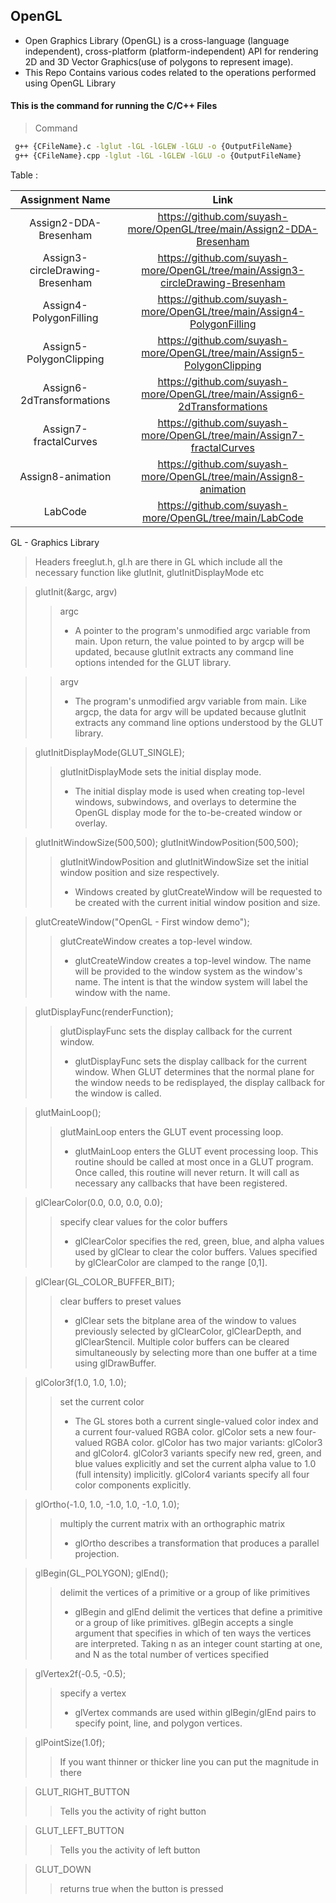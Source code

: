 ## OpenGL
- Open Graphics Library (OpenGL) is a cross-language (language independent), cross-platform (platform-independent) API for rendering 2D and 3D Vector Graphics(use of polygons to represent image). 
- This Repo Contains various codes related to the operations performed using OpenGL Library

####    This is the command for running the C/C++ Files
> Command
```sh
 g++ {CFileName}.c -lglut -lGL -lGLEW -lGLU -o {OutputFileName}
 g++ {CFileName}.cpp -lglut -lGL -lGLEW -lGLU -o {OutputFileName}
```

Table : 

|         Assignment Name         	|                                       Link                                      	|
|:-------------------------------:	|:-------------------------------------------------------------------------------:	|
|      Assign2-DDA-Bresenham      	|      https://github.com/suyash-more/OpenGL/tree/main/Assign2-DDA-Bresenham      	|
| Assign3-circleDrawing-Bresenham 	| https://github.com/suyash-more/OpenGL/tree/main/Assign3-circleDrawing-Bresenham 	|
|      Assign4-PolygonFilling     	|      https://github.com/suyash-more/OpenGL/tree/main/Assign4-PolygonFilling     	|
|     Assign5-PolygonClipping     	|     https://github.com/suyash-more/OpenGL/tree/main/Assign5-PolygonClipping     	|
|    Assign6-2dTransformations    	|    https://github.com/suyash-more/OpenGL/tree/main/Assign6-2dTransformations    	|
|      Assign7-fractalCurves      	|      https://github.com/suyash-more/OpenGL/tree/main/Assign7-fractalCurves      	|
|        Assign8-animation        	|        https://github.com/suyash-more/OpenGL/tree/main/Assign8-animation        	|
|             LabCode             	|             https://github.com/suyash-more/OpenGL/tree/main/LabCode             	|




GL - Graphics Library
> Headers freeglut.h, gl.h are there in GL which include all the necessary function like glutInit, glutInitDisplayMode etc


>glutInit(&argc, argv)
>> argc
>> - A pointer to the program's unmodified argc variable from main. Upon return, the value pointed to by argcp will be updated, because glutInit extracts any command line options intended for the GLUT library.

>>argv
>> - The program's unmodified argv variable from main. Like argcp, the data for argv will be updated because glutInit extracts any command line options understood by the GLUT library.


>glutInitDisplayMode(GLUT_SINGLE);
>>glutInitDisplayMode sets the initial display mode.
>> - The initial display mode is used when creating top-level windows, subwindows, and overlays to determine the OpenGL display mode for the to-be-created window or overlay.

>glutInitWindowSize(500,500);
>glutInitWindowPosition(500,500);
>>glutInitWindowPosition and   glutInitWindowSize set the initial window position and size respectively.
>> - Windows created by glutCreateWindow will be requested to be created with the current initial window position and size.


>glutCreateWindow("OpenGL - First window demo");
>>glutCreateWindow creates a top-level window.
>> - glutCreateWindow creates a top-level window. The name will be provided to the window system as the window's name. The intent is that the window system will label the window with the name.

>glutDisplayFunc(renderFunction);
>>glutDisplayFunc sets the display callback for the current window.
>> - glutDisplayFunc sets the display callback for the current window. When GLUT determines that the normal plane for the window needs to be redisplayed, the display callback for the window is called.

>glutMainLoop();
>> glutMainLoop enters the GLUT event processing loop.
>> - glutMainLoop enters the GLUT event processing loop. This routine should be called at most once in a GLUT program. Once called, this routine will never return. It will call as necessary any callbacks that have been registered.

>glClearColor(0.0, 0.0, 0.0, 0.0);
>>specify clear values for the color buffers
>> - glClearColor specifies the red, green, blue, and alpha values used by glClear to clear the color buffers. Values specified by glClearColor are clamped to the range [0,1].

>glClear(GL_COLOR_BUFFER_BIT);
>>clear buffers to preset values
>> - glClear sets the bitplane area of the window to values previously selected by glClearColor, glClearDepth, and glClearStencil. Multiple color buffers can be cleared simultaneously by selecting more than one buffer at a time using glDrawBuffer.

>glColor3f(1.0, 1.0, 1.0);
>> set the current color
>> - The GL stores both a current single-valued color index and a current four-valued RGBA color. glColor sets a new four-valued RGBA color. glColor has two major variants: glColor3 and glColor4. glColor3 variants specify new red, green, and blue values explicitly and set the current alpha value to 1.0 (full intensity) implicitly. glColor4 variants specify all four color components explicitly.

>glOrtho(-1.0, 1.0, -1.0, 1.0, -1.0, 1.0);
>>multiply the current matrix with an orthographic matrix
>> - glOrtho describes a transformation that produces a parallel projection.

>glBegin(GL_POLYGON);
>glEnd();
>>delimit the vertices of a primitive or a group of like primitives
>> - glBegin and glEnd delimit the vertices that define a primitive or a group of like primitives. glBegin accepts a single argument that specifies in which of ten ways the vertices are interpreted. Taking n as an integer count starting at one, and N as the total number of vertices specified

>glVertex2f(-0.5, -0.5);
>>specify a vertex
>> - glVertex commands are used within glBegin/glEnd pairs to specify point, line, and polygon vertices.

>glPointSize(1.0f);
>> If you want thinner or thicker line you can put the magnitude in there

>GLUT_RIGHT_BUTTON
>> Tells you the activity of right button

>GLUT_LEFT_BUTTON
>> Tells you the activity of left button

>GLUT_DOWN
>> returns true when the button is pressed